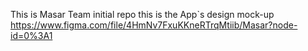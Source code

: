 This is Masar Team initial repo
this is the App`s design mock-up https://www.figma.com/file/4HmNv7FxuKKneRTrqMtiib/Masar?node-id=0%3A1
